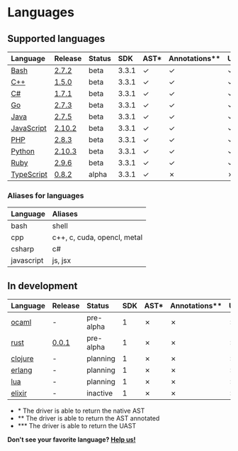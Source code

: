 <!-- Code generated by 'make languages' DO NOT EDIT. -->
# Languages

## Supported languages

| Language   | Release | Status | SDK  | AST\* | Annotations\*\* | UAST\*\*\* | Container | Maintainer |
| :--------- | :------ | :----- | :--- | :--- | :------------- | :----- | :-------- | :--------- |
| [Bash](https://github.com/bblfsh/bash-driver) | [2.7.2](https://github.com/bblfsh/bash-driver/releases/tag/v2.7.2) | beta | 3.3.1 | ✓ | ✓ | ✓ | [✓](https://hub.docker.com/r/bblfsh/bash-driver/) | [dennwc](https://github.com/dennwc) |
| [C++](https://github.com/bblfsh/cpp-driver) | [1.5.0](https://github.com/bblfsh/cpp-driver/releases/tag/v1.5.0) | beta | 3.3.1 | ✓ | ✓ | ✓ | [✓](https://hub.docker.com/r/bblfsh/cpp-driver/) | [kuba--](https://github.com/kuba--) |
| [C#](https://github.com/bblfsh/csharp-driver) | [1.7.1](https://github.com/bblfsh/csharp-driver/releases/tag/v1.7.1) | beta | 3.3.1 | ✓ | ✓ | ✓ | [✓](https://hub.docker.com/r/bblfsh/csharp-driver/) | [dennwc](https://github.com/dennwc) |
| [Go](https://github.com/bblfsh/go-driver) | [2.7.3](https://github.com/bblfsh/go-driver/releases/tag/v2.7.3) | beta | 3.3.1 | ✓ | ✓ | ✓ | [✓](https://hub.docker.com/r/bblfsh/go-driver/) | [dennwc](https://github.com/dennwc) |
| [Java](https://github.com/bblfsh/java-driver) | [2.7.5](https://github.com/bblfsh/java-driver/releases/tag/v2.7.5) | beta | 3.3.1 | ✓ | ✓ | ✓ | [✓](https://hub.docker.com/r/bblfsh/java-driver/) | [dennwc](https://github.com/dennwc) |
| [JavaScript](https://github.com/bblfsh/javascript-driver) | [2.10.2](https://github.com/bblfsh/javascript-driver/releases/tag/v2.10.2) | beta | 3.3.1 | ✓ | ✓ | ✓ | [✓](https://hub.docker.com/r/bblfsh/javascript-driver/) | [kuba--](https://github.com/kuba--) |
| [PHP](https://github.com/bblfsh/php-driver) | [2.8.3](https://github.com/bblfsh/php-driver/releases/tag/v2.8.3) | beta | 3.3.1 | ✓ | ✓ | ✓ | [✓](https://hub.docker.com/r/bblfsh/php-driver/) | [kuba--](https://github.com/kuba--) |
| [Python](https://github.com/bblfsh/python-driver) | [2.10.3](https://github.com/bblfsh/python-driver/releases/tag/v2.10.3) | beta | 3.3.1 | ✓ | ✓ | ✓ | [✓](https://hub.docker.com/r/bblfsh/python-driver/) | [dennwc](https://github.com/dennwc) |
| [Ruby](https://github.com/bblfsh/ruby-driver) | [2.9.6](https://github.com/bblfsh/ruby-driver/releases/tag/v2.9.6) | beta | 3.3.1 | ✓ | ✓ | ✓ | [✓](https://hub.docker.com/r/bblfsh/ruby-driver/) | [dennwc](https://github.com/dennwc) |
| [TypeScript](https://github.com/bblfsh/typescript-driver) | [0.8.2](https://github.com/bblfsh/typescript-driver/releases/tag/v0.8.2) | alpha | 3.3.1 | ✓ | ✗ | ✗ | [✓](https://hub.docker.com/r/bblfsh/typescript-driver/) | [kuba--](https://github.com/kuba--) |

### Aliases for languages

| Language | Aliases |
| :--- | :--- |
| bash | shell |
| cpp | c++, c, cuda, opencl, metal |
| csharp | c# |
| javascript | js, jsx |

## In development

| Language   | Release | Status | SDK  | AST\* | Annotations\*\* | UAST\*\*\* | Container | Maintainer |
| :--------- | :------ | :----- | :--- | :--- | :------------- | :----- | :-------- | :--------- |
| [ocaml](https://github.com/bblfsh/ocaml-driver) | - | pre-alpha | 1 | ✗ | ✗ | ✗ | ✗ | [dennwc](https://github.com/dennwc) |
| [rust](https://github.com/bblfsh/rust-driver) | [0.0.1](https://github.com/bblfsh/rust-driver/releases/tag/v0.0.1) | pre-alpha | 1 | ✗ | ✗ | ✗ | [✓](https://hub.docker.com/r/bblfsh/rust-driver/) | [dennwc](https://github.com/dennwc) |
| [clojure](https://github.com/bblfsh/clojure-driver) | - | planning | 1 | ✗ | ✗ | ✗ | ✗ | [dennwc](https://github.com/dennwc) |
| [erlang](https://github.com/bblfsh/erlang-driver) | - | planning | 1 | ✗ | ✗ | ✗ | ✗ | [dennwc](https://github.com/dennwc) |
| [lua](https://github.com/bblfsh/lua-driver) | - | planning | 1 | ✗ | ✗ | ✗ | ✗ | [kuba--](https://github.com/kuba--) |
| [elixir](https://github.com/bblfsh/elixir-driver) | - | inactive | 1 | ✗ | ✗ | ✗ | ✗ | [kuba--](https://github.com/kuba--) |

* \* The driver is able to return the native AST
* \*\* The driver is able to return the AST annotated
* \*\*\* The driver is able to return the UAST

**Don't see your favorite language? [Help us!](join-the-community.md)**
